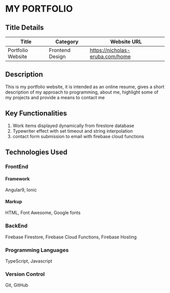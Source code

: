 <!-- Heading -->
# MY PORTFOLIO

<!-- title details -->
## Title Details
| Title             | Category        | Website URL                     |
| ----------------- | --------------  |---------------------------------|
| Portfolio Website | Frontend Design | https://nicholas-eruba.com/home |

## Description
This is my portfolio website, it is intended as an online resume, gives a short description of my approach to programming, about me, highlight some of my projects and provide a means to contact me

## Key Functionalities
1. Work items displayed dynamically from firestore database
1. Typewriter effect with set timeout and string interpolation
1. contact form submission to email with firebase cloud functions


## Technologies Used
### **FrontEnd**
#### Framework
Angular9, Ionic
#### Markup
HTML, Font Awesome, Google fonts

### **BackEnd**
Firebase Firestore, Firebase Cloud Functions, Firebase Hosting

### **Programming Languages**
TypeScript, Javascript

### **Version Control**
Git, GitHub
